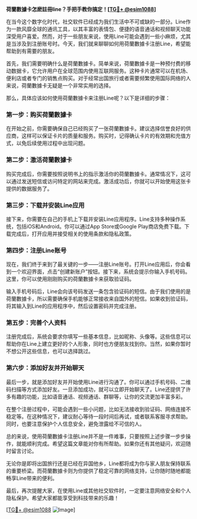 **荷蘭數據卡怎麽註冊line？手把手教你搞定！[[TG💪+ @esim1088](https://t.me/s/esim1088)]**

在当今这个数字化时代，社交软件已经成为我们生活中不可或缺的一部分。Line作为一款风靡全球的通讯工具，以其丰富的表情包、便捷的语音通话和视频聊天功能深受用户喜爱。然而，对于一些朋友来说，使用Line可能会遇到一些小麻烦，尤其是当涉及到注册账号时。今天，我们就来聊聊如何用荷蘭數據卡注册Line，希望能帮助到有需要的朋友。

首先，我们需要明确什么是荷蘭數據卡。简单来说，荷蘭數據卡是一种预付费的移动数据卡，它允许用户在全球范围内使用互联网服务。这种卡片通常可以在机场、便利店或者专门的销售点购买。对于经常出国旅行或者需要频繁使用国际网络的人来说，荷蘭數據卡无疑是一个非常实用的选择。

那么，具体应该如何使用荷蘭數據卡来注册Line呢？以下是详细的步骤：

### 第一步：购买荷蘭數據卡

在开始之前，你需要确保自己已经购买了一张荷蘭數據卡。建议选择信誉良好的供应商，这样可以保证卡片的质量和服务。购买时，记得确认卡片的有效期和充值方式，以免后续使用过程中出现问题。

### 第二步：激活荷蘭數據卡

购买完成后，你需要按照说明书上的指示激活你的荷蘭數據卡。通常情况下，这可以通过发送短信或访问特定的网站来完成。激活成功后，你就可以开始使用这张卡提供的数据服务了。

### 第三步：下载并安装Line应用

接下来，你需要在自己的手机上下载并安装Line应用程序。Line支持多种操作系统，包括iOS和Android。你可以通过App Store或Google Play商店免费下载。下载完成后，打开应用并接受相关的使用条款和隐私政策。

### 第四步：注册Line账号

现在，我们终于来到了最关键的一步——注册Line账号。打开Line应用后，你会看到一个欢迎界面，点击“创建新账户”按钮。接下来，系统会提示你输入手机号码。这里，你可以使用刚刚购买的荷蘭數據卡来获取验证码。

输入手机号码后，Line会向该号码发送一条包含验证码的短信。由于我们使用的是荷蘭數據卡，所以需要确保手机能够正常接收来自国外的短信。如果收到验证码，将其输入到Line的应用程序中，然后设置密码并完成注册。

### 第五步：完善个人资料

注册完成后，系统会要求你填写一些基本信息，比如昵称、头像等。这些信息可以帮助你在Line上建立更好的个人形象，同时也方便朋友找到你。当然，如果你暂时不想公开这些信息，也可以选择跳过。

### 第六步：添加好友并开始聊天

最后一步，就是添加好友并开始使用Line进行沟通了。你可以通过手机号码、二维码扫描等方式添加好友。一旦添加成功，就可以立即开始聊天了。Line还提供了许多有趣的功能，比如语音通话、视频通话、群聊等，让你的交流更加丰富多彩。

在整个注册过程中，可能会遇到一些小问题，比如无法接收到验证码、网络连接不稳定等。在这种情况下，建议耐心等待一段时间后再试，或者联系客服寻求帮助。同时，也要注意保护个人信息安全，避免泄露给不可信的人。

总的来说，使用荷蘭數據卡注册Line并不是一件难事，只要按照上述步骤一步步操作，就能顺利完成。希望这篇文章能对你有所帮助。如果你还有其他疑问，欢迎随时留言讨论。

无论你是即将出国旅行还是已经在异国他乡，Line都将成为你与家人朋友保持联系的重要桥梁。而荷蘭數據卡则为你提供了稳定可靠的网络支持，让你随时随地都能畅享Line带来的便利。

最后，再次提醒大家，在使用Line或其他社交软件时，一定要注意网络安全和个人隐私保护。希望大家都能享受到科技带来的乐趣！

[[TG💪+ @esim1088](https://t.me/s/esim1088) ![Image](https://i.postimg.cc/4NQfJmqS/Snipaste-2025-05-13-00-14-12.png)]